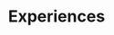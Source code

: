 ---
title: Experiences
draft: false
experiences:
  - title: Lead DevOps Engineer
    organization:
      name: ITG Commerce
      url: https://itgcommerce.com
    dates: '2019 - Present'
    location: Budapest - HU | Chapel Hill, NC - US
    writeup: |
      - I am responsible for the management of the DevOps team.
      - I build and maintain the whole IT development and production infrastructure
        including CI/CD pipelines, backup, monitoring, scaling, etc.
      - I am an outsourced consultant for external partners, I do cloud architecture-, and cost
        optimization, security guidance.
      
  - title: Lead Systems Engineer
    organization:
      name: AionHill
      url: https://aionhill.com
    dates: '2017 - 2019'
    location: Budapest - HU
    writeup: |
      - I was responsible for the management of the IT team. 
      - I managed and maintained various web applications and the required cloud and
        bare metal infrastructure.
      - I did IT audits, determination and realization of IT policies.
      
  - title: System Administrator
    organization:
      name: Ikron Kft.
      url: https://ikron.hu
    dates: '2015 - 2017'
    location: Szeged - HU
    writeup: |
      - I was a part of the system administrator team and I was responsible for managing and supervising 
        DOCSIS CATV networks, Library Manager software and ERP systems on bare metal servers.

weight: 4
widget:
  handler: experiences

  # Options: sm, md, lg and xl. Default is md.
  width: lg

  sidebar:
    # Options: left and right. Leave blank to hide.
    position: left
    # Options: sm, md, lg and xl. Default is md.
    scale: md
  
  background:
    # Options: primary, secondary, tertiary or any valid color value. Default is primary.
    color: primary
    #image: images/funky-lines.png
    # Options: auto, cover and contain. Default is auto.
    size:
    # Options: center, top, right, bottom, left.
    position: center
    # Options: fixed, local, scroll.
    attachment: fixed
---